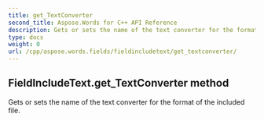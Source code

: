 ```yaml
---
title: get_TextConverter
second_title: Aspose.Words for C++ API Reference
description: Gets or sets the name of the text converter for the format of the included file. 
type: docs
weight: 0
url: /cpp/aspose.words.fields/fieldincludetext/get_textconverter/
---
```

## FieldIncludeText.get_TextConverter method


Gets or sets the name of the text converter for the format of the included file.


